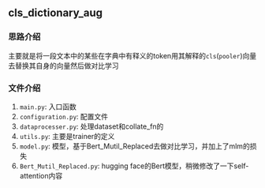 ## cls_dictionary_aug
### 思路介绍
主要就是将一段文本中的某些在字典中有释义的token用其解释的`cls`(`pooler`)向量去替换其自身的向量然后做对比学习
### 文件介绍
1. `main.py`: 入口函数
2. `configuration.py`: 配置文件
3. `dataprocesser.py`: 处理dataset和collate_fn的
4. `utils.py`: 主要是trainer的定义
5. `model.py`: 模型，基于Bert_Mutil_Replaced去做对比学习，并加上了mlm的损失
6. `Bert_Mutil_Replaced.py`: hugging face的Bert模型，稍微修改了一下self-attention内容
